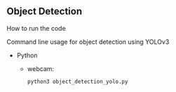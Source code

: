 ## Object Detection

How to run the code

Command line usage for object detection using YOLOv3 

* Python

  * webcam:
    	

    ```bash
    python3 object_detection_yolo.py
    ```

